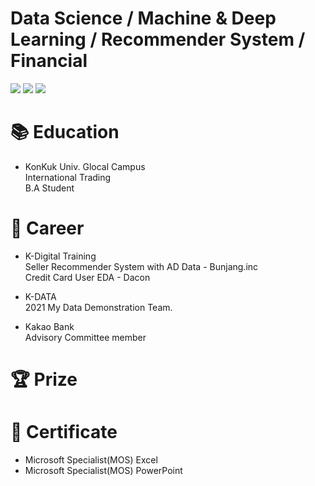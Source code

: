# Data Science / Machine & Deep Learning / Recommender System / Financial

<img src="https://img.shields.io/badge/Python-0769AD?style=flat&logo=Sass&logoColor=3776AB"/> <img src="https://img.shields.io/badge/JupyterLab-E34F26?style=flat&logo=Sass&logoColor=F37626"/> <img src="https://img.shields.io/badge/GooglColab-FFB233?style=flat&logo=Sass&logoColor=F9AB00"/> 


# 📚 Education
- KonKuk Univ. Glocal Campus  
International Trading  
B.A Student

# 💼 Career
- K-Digital Training  
Seller Recommender System with AD Data - Bunjang.inc  
Credit Card User EDA - Dacon
  
- K-DATA  
2021 My Data Demonstration Team. 
  
- Kakao Bank    
Advisory Committee member




# 🏆 Prize



# 📃 Certificate
- Microsoft Specialist(MOS) Excel
- Microsoft Specialist(MOS) PowerPoint



<!--
**seonwoo-github/seonwoo-github** is a ✨ _special_ ✨ repository because its `README.md` (this file) appears on your GitHub profile.

Here are some ideas to get you started:

- 🔭 I’m currently working on ...
- 🌱 I’m currently learning ...
- 👯 I’m looking to collaborate on ...
- 🤔 I’m looking for help with ...
- 💬 Ask me about ...
- 📫 How to reach me: ...
- 😄 Pronouns: ...
- ⚡ Fun fact: ...
-->
